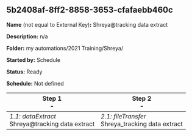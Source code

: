## 5b2408af-8ff2-8858-3653-cfafaebb460c

**Name** (not equal to External Key)**:** Shreya@tracking data extract

**Description:** n/a

**Folder:** my automations/2021 Training/Shreya/

**Started by:** Schedule

**Status:** Ready

**Schedule:** Not defined

| Step 1<br>_-_ | Step 2<br>_-_ |
| --- | --- |
| _1.1: dataExtract_<br>Shreya@tracking data extract | _2.1: fileTransfer_<br>Shreya_tracking data extract |
